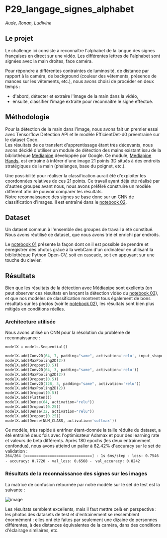 # P29_langage_signes_alphabet

*Aude, Ronan, Ludivine*

## Le projet

Le challenge ici consiste à reconnaître l'alphabet de la langue des signes françaises en direct sur une vidéo. Les différentes lettres de l'alphabet sont signées avec la main droites, face caméra.

Pour répondre à différentes contraintes de luminosité, de distance par rapport à la caméra, de background (couleur des vêtements, présence de mances sur les vêtements, etc.), nous avons choisi de procéder en deux temps :
- d'abord, détecter et extraire l'image de la main dans la vidéo, 
- ensuite, classifier l'image extraite pour reconnaître le signe effectué.

## Méthodologie

Pour la détection de la main dans l'image, nous avons fait un premier essai avec Tensorflow Detection API et le modèle EfficientDet-d0 préentrainé sur le dataset Coco.<br> 
Les résultats de ce transfert d'apprentissage étant très décevants, nous avons décidé d'utiliser un module de détection des mains existant issu de la bibliothèque [Mediapipe](https://mediapipe.dev/) développée par Google. Ce module, [Mediapipe Hands](https://google.github.io/mediapipe/solutions/hands), est entraîné à inférer d'une image 21 points 3D situés à des endroits stratégiques de la main (phalanges, base du poignet, etc.).<br>

Une possibilité pour réaliser la classification aurait été d'exploiter les coordonnées relatives de ces 21 points. Ce travail ayant déjà été réalisé par d'autres groupes avant nous, nous avons préféré construire un modèle différent afin de pouvoir comparer les résultats.<br>
Notre reconnaissance des signes se base donc sur un CNN de classification d'images. Il est entraîné dans le [notebook 02](02_classification_signes.ipynb).

## Dataset

Un dataset commun à l'ensemble des groupes de travail a été constitué. Nous avons réutilisé ce dataset, que nous avons trié et enrichi par endroits.<br>

Le [notebook 01](01_capture_webcam.ipynb) présente la façon dont on il est possible de prendre et enregistrer des photos grâce à la webCam d'un ordinateur en utilisant la bibliothèque Python Open-CV, soit en cascade, soit en appuyant sur une touche du clavier.


## Résultats

Bien que les résultats de la détection avec Médiapipe sont exellents (on peut observer ces résultats en lançant la détection vidéo du [notebook 03](03_reconnaissance_signes_video.ipynb)), et que nos modèles de classification montrent tous également de bons résultats sur les photos (voir le [notebook 02](02_classification_signes.ipynb)), les résultats sont bien plus mitigés en conditions réelles.

### Architecture utilisée

Nous avons utilisé un CNN pour la résolution du problème de reconnaissance :

```python
modelX = models.Sequential()

modelX.add(Conv2D(64, 7, padding="same", activation='relu', input_shape=(60,60,3)))
modelX.add(MaxPooling2D(2))
modelX.add(Dropout(0.5))
modelX.add(Conv2D(64, 3, padding="same", activation='relu'))
modelX.add(MaxPooling2D(2))
modelX.add(Dropout(0.5))
modelX.add(Conv2D(128, 3, padding="same", activation='relu'))
modelX.add(MaxPooling2D(2))
modelX.add(Dropout(0.5))
modelX.add(Flatten())
modelX.add(Dense(64, activation="relu"))
modelX.add(Dropout(0.25))
modelX.add(Dense(32, activation="relu"))
modelX.add(Dropout(0.25))
modelX.add(Dense(NUM_CLASS, activation='softmax'))
```

Ce modèle, très rapide à entrîner étant-donnée la taille réduite du dataset, a été entrainé deux fois avec l'optimisateur Adamax et pour des learning rate et valeurs de beta différents. Après 180 epochs (les deux entrainement confondus), nous avons atteind un palier à 82.42% d'accuracy sur le set de validation :<br>
`264/264 [==============================] - 1s 6ms/step - loss: 0.7546 - accuracy: 0.7720 - val_loss: 0.6568 - `
`val_accuracy: 0.8242`


### Résultats de la reconnaissance des signes sur les images

La matrice de confusion retournée par notre modèle sur le set de test est la suivante :

![image](https://user-images.githubusercontent.com/73179354/117975506-085bc980-b32f-11eb-9d18-7e6be9ce89e5.png)

Les résultats semblent excellents, mais il faut mettre celà en perspective : les photos des datasets de test et d'entrainement se ressemblent énormément : elles ont été faites par seulement une dizaine de personnes différentes, à des distances équivalentes de la caméra, dans des conditions d'éclairage similaires, etc.
